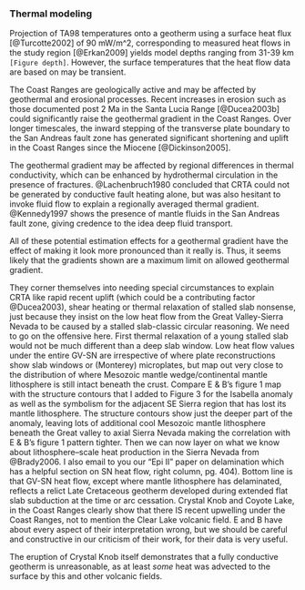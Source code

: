 ### Thermal modeling

Projection of TA98 temperatures onto a geotherm using a surface heat
flux [@Turcotte2002] of 90 mW/m^2, corresponding to measured heat flows
in the study region [@Erkan2009] yields model depths ranging from 31-39
km `[Figure depth]`. However, the surface temperatures that the heat flow
data are based on may be transient.
<!-- could go into things here but may get into this later -->


The Coast Ranges are geologically active and may be affected by
geothermal and erosional processes. Recent increases in erosion such as
those documented post 2 Ma in the Santa Lucia Range [@Ducea2003b]
could significantly raise the geothermal gradient in the Coast Ranges.
Over longer timescales, the inward stepping of the transverse plate
boundary to the San Andreas fault zone has generated significant
shortening and uplift in the Coast Ranges since the Miocene
[@Dickinson2005].

The geothermal gradient may be affected by regional differences in
thermal conductivity, which can be enhanced by hydrothermal circulation
in the presence of fractures.
@Lachenbruch1980 concluded that CRTA could not be generated by
conductive fault heating alone, but was also hesitant to invoke fluid
flow to explain a regionally averaged thermal gradient.
@Kennedy1997 shows the presence of mantle fluids in the San Andreas
fault zone, giving credence to the idea deep fluid transport.

All of these potential estimation effects for a geothermal gradient have
the effect of making it look more pronounced than it really is. Thus, it
seems likely that the gradients shown are a maximum limit on allowed
geothermal gradient.

<!-- (somewhere near the beginning of this section we need a very explicit
statement of what the heat flow data are, what the anomalies are, what
is CRTA, and how these data have been interpreted-remember, very few of
our readers will be familiar with these data, and potentially our most
critical reviewers will be very familiar with these data, and their
current interpretation. Here is a comment on Erkan and Blackwell that we
should incorporate into our qualitative analysis, I leave it to you to
fit it into this section in your logical progression, and wording: -->

They corner themselves into needing special circumstances to explain
CRTA like rapid recent uplift (which could be a contributing
factor @Ducea2003), shear heating or thermal
relaxation of stalled slab nonsense, just because they insist on the low
heat flow from the Great Valley-Sierra Nevada to be caused by a stalled
slab-classic circular reasoning. We need to go on the offensive here.
First thermal relaxation of a young stalled slab would not be much
different than a deep slab window. Low heat flow values under the entire
GV-SN are irrespective of where plate reconstructions show slab windows
or (Monterey) microplates, but map out very close to the distribution of
where Mesozoic mantle wedge/continental mantle lithosphere is still
intact beneath the crust. Compare E & B’s figure 1 map with the
structure contours that I added to Figure 3 for the Isabella anomaly as
well as the symbolism for the adjacent SE Sierra region that has lost
its mantle lithosphere. The structure contours show just the deeper part
of the anomaly, leaving lots of additional cool Mesozoic mantle
lithosphere beneath the Great valley to axial Sierra Nevada making the
correlation with E & B’s figure 1 pattern tighter. Then we can now layer
on what we know about lithosphere–scale heat production in the Sierra
Nevada from @Brady2006. I also email to you our “Epi II” paper on delamination which
has a helpful section on SN heat flow, right column, pg. 404). Bottom
line is that GV-SN heat flow, except where mantle lithosphere has
delaminated, reflects a relict Late Cretaceous geotherm developed during
extended flat slab subduction at the time or arc cessation. Crystal Knob
and Coyote Lake, in the Coast Ranges clearly show that there IS recent
upwelling under the Coast Ranges, not to mention the Clear Lake volcanic
field. E and B have about every aspect of their interpretation wrong,
but we should be careful and constructive in our criticism of their
work, for their data is very useful.

The eruption of Crystal Knob itself demonstrates that a fully conductive
geotherm is unreasonable, as at least *some* heat was advected to the
surface by this and other volcanic fields.
